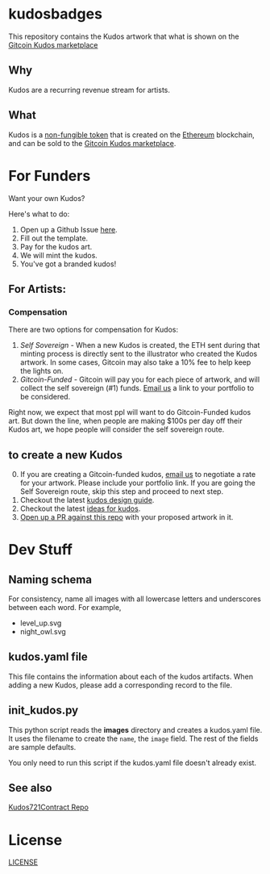 # kudosbadges

This repository contains the Kudos artwork that what is shown on the [Gitcoin Kudos marketplace](https://gitcoin.co/kudos)

## Why

Kudos are a recurring revenue stream for artists.

## What 

Kudos is a [non-fungible token](https://en.wikipedia.org/wiki/Non-fungible_token) that is created on the [Ethereum](https://www.ethereum.org/) blockchain, and can be sold to the [Gitcoin Kudos marketplace](https://gitcoin.co/kudos).  

# For Funders

Want your own Kudos?

Here's what to do: 
1. Open up a Github Issue [here](https://github.com/gitcoinco/kudosbadges/issues/new).
2. Fill out the template.
3. Pay for the kudos art.
4. We will mint the kudos.
5. You've got a branded kudos!

## For Artists:

### Compensation

There are two options for compensation for Kudos:

1. *Self Sovereign* - When a new Kudos is created, the ETH sent during that minting process is directly sent to the illustrator who created the Kudos artwork. In some cases, Gitcoin may also take a 10% fee to help keep the lights on.
1. *Gitcoin-Funded* - Gitcoin will pay you for each piece of artwork, and will collect the self sovereign (#1) funds.  [Email us](mailto:founders@gitcoin.co) a link to your portfolio to be considered.

Right now, we expect that most ppl will want to do Gitcoin-Funded kudos art. But down the line, when people are making $100s per day off their Kudos art, we hope people will consider the self sovereign route.


## to create a new Kudos

0. If you are creating a Gitcoin-funded kudos, [email us](mailto:founders@gitcoin.co) to negotiate a rate for your artwork.  Please include your portfolio link.  If you are going the Self Sovereign route, skip this step and proceed to next step.
1. Checkout the latest [kudos design guide](https://github.com/gitcoinco/creative/blob/master/Product/kudos_guide/kudosguide_latest.pdf).
2. Checkout the latest [ideas for kudos](https://github.com/gitcoinco/kudosbadges/projects/1).
3. [Open up a PR against this repo](https://help.github.com/articles/creating-a-pull-request-from-a-fork/) with your proposed artwork in it.

# Dev Stuff

## Naming schema

For consistency, name all images with all lowercase letters and underscores between each word.  For example,

- level_up.svg
- night_owl.svg

## kudos.yaml file

This file contains the information about each of the kudos artifacts.  When adding a new Kudos, please add a corresponding record to the file.

## init_kudos.py

This python script reads the **images** directory and creates a kudos.yaml file.  It uses the filename to create the `name`, the `image` field.  The rest of the fields are sample defaults.

You only need to run this script if the kudos.yaml file doesn't already exist.

## See also

[Kudos721Contract Repo](https://github.com/gitcoinco/Kudos721Contract)



# License

[LICENSE](../LICENSE)

<!-- Google Analytics -->
<img src='https://ga-beacon.appspot.com/UA-102304388-1/gitcoinco/kudosbadges' style='width:1px; height:1px;' >
